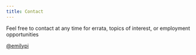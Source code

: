 ```yaml
---
title: Contact
---
```


Feel free to contact at any time for errata, topics of interest, or employment opportunities

[\@emilypi](emilypi@cohomolo.gy)
